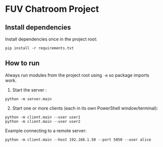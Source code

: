 # FUV Chatroom Project


## Install dependencies


Install dependencies once in the project root:

```
pip install -r requirements.txt
```

## How to run

Always run modules from the project root using `-m` so package imports work.

1) Start the server :

```
python -m server.main
```

2) Start one or more clients (each in its own PowerShell window/terminal):

```
python -m client.main --user user1
python -m client.main --user user2
```
Example connecting to a remote server:

```
python -m client.main --host 192.168.1.50 --port 5050 --user alice
```

